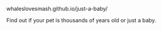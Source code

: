 whaleslovesmash.github.io/just-a-baby/

Find out if your pet is thousands of years old or just a baby.
